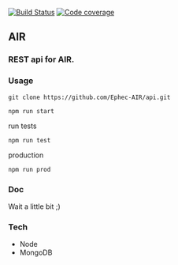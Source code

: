 [![Build Status](https://travis-ci.org/Ephec-AIR/api.svg?branch=master)](https://travis-ci.org/Ephec-AIR/api)
[![Code coverage](https://codecov.io/gh/Ephec-AIR/api/branch/master/graph/badge.svg)](https://codecov.io/gh/Ephec-AIR/api/branch/master)
## AIR
### REST api for AIR. 

### Usage
```
git clone https://github.com/Ephec-AIR/api.git
```

```
npm run start
```

run tests
```
npm run test
```

production
```
npm run prod
```

### Doc
Wait a little bit ;)

### Tech
- Node
- MongoDB
